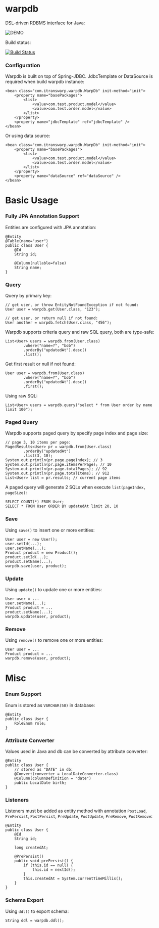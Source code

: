 # warpdb

DSL-driven RDBMS interface for Java:

![DEMO](https://github.com/michaelliao/warpdb/raw/master/warpdb.gif)

Build status:

[![Build Status](https://travis-ci.org/michaelliao/warpdb.svg?branch=master)](https://travis-ci.org/michaelliao/warpdb)

### Configuration

Warpdb is built on top of Spring-JDBC. JdbcTemplate or DataSource is required when build warpdb instance:

```
<bean class="com.itranswarp.warpdb.WarpDb" init-method="init">
    <property name="basePackages">
        <list>
        	<value>com.test.product.model</value>
        	<value>com.test.order.model</value>
        </list>
    </property>
	<property name="jdbcTemplate" ref="jdbcTemplate" />
</bean>
```

Or using data source:

```
<bean class="com.itranswarp.warpdb.WarpDb" init-method="init">
    <property name="basePackages">
        <list>
        	<value>com.test.product.model</value>
        	<value>com.test.order.model</value>
        </list>
    </property>
	<property name="dataSource" ref="dataSource" />
</bean>
```

# Basic Usage

### Fully JPA Annotation Support

Entities are configured with JPA annotation:

```
@Entity
@Table(name="user")
public class User {
    @Id
    String id;

    @Column(nullable=false)
    String name;
}
```

### Query

Query by primary key:

```
// get user, or throw EntityNotFoundException if not found:
User user = warpdb.get(User.class, "123");

// get user, or return null if not found:
User another = warpdb.fetch(User.class, "456");
```

Warpdb supports criteria query and raw SQL query, both are type-safe:

```
List<User> users = warpdb.from(User.class)
        .where("name=?", "bob")
        .orderBy("updatedAt").desc()
        .list();
```

Get first result or null if not found:

```
User user = warpdb.from(User.class)
        .where("name=?", "bob")
        .orderBy("updatedAt").desc()
        .first();
```

Using raw SQL:

```
List<User> users = warpdb.query("select * from User order by name limit 100");
```

### Paged Query

Warpdb supports paged query by specify page index and page size:

```
// page 3, 10 items per page:
PagedResults<User> pr = warpdb.from(User.class)
        .orderBy("updatedAt")
        .list(3, 10);
System.out.println(pr.page.pageIndex); // 3
System.out.println(pr.page.itemsPerPage); // 10
System.out.println(pr.page.totalPages); // 92
System.out.println(pr.page.totalItems); // 912
List<User> list = pr.results; // current page items
```

A paged query will generate 2 SQLs when execute `list(pageIndex, pageSize)`:

```
SELECT COUNT(*) FROM User;
SELECT * FROM User ORDER BY updatedAt limit 20, 10
```

### Save

Using `save()` to insert one or more entities:

```
User user = new User();
user.setId(...);
user.setName(...);
Product product = new Product();
product.setId(...);
product.setName(...);
warpdb.save(user, product);
```

### Update

Using `update()` to update one or more entities:

```
User user = ...
user.setName(...);
Product product = ...
product.setName(...);
warpdb.update(user, product);
```

### Remove

Using `remove()` to remove one or more entities:

```
User user = ...
Product product = ...
warpdb.remove(user, product);
```

# Misc

### Enum Support

Enum is stored as `VARCHAR(50)` in database:

```
@Entity
public class User {
    RoleEnum role;
}
```

### Attribute Converter

Values used in Java and db can be converted by attribute converter:

```
@Entity
public class User {
    // stored as "DATE" in db:
	@Convert(converter = LocalDateConverter.class)
	@Column(columnDefinition = "date")
	public LocalDate birth;
}
```

### Listeners

Listeners must be added as entity method with annotation `PostLoad`, `PrePersist`, `PostPersist`, `PreUpdate`, `PostUpdate`, `PreRemove`, `PostRemove`:

```
@Entity
public class User {
    @Id
    String id;

	long createdAt;

    @PrePersist()
    public void prePersist() {
        if (this.id == null) {
            this.id = nextId();
        }
        this.createdAt = System.currentTimeMillis();
    }
}
```

### Schema Export

Using `ddl()` to export schema:

```
String ddl = warpdb.ddl();
```
